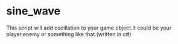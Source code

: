 # sine_wave
This script will add oscillation to your game object.It could be your player,enemy or something like that.(written in c#)
